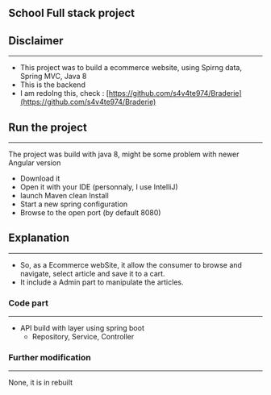 ## School Full stack project

## Disclaimer
***

- This project was to build a ecommerce website, using Spirng data, Spring MVC, Java 8
- This is the backend
- I am redoIng this, check : [https://github.com/s4v4te974/Braderie](https://github.com/s4v4te974/Braderie)

## Run the project
---

The project was build with java 8, might be some problem with newer Angular version

- Download it
- Open it with your IDE (personnaly, I use IntelliJ)
- launch Maven clean Install
- Start a new spring configuration 
- Browse to the open port (by default 8080)

## Explanation
***

- So, as a Ecommerce webSite, it allow the consumer to browse and navigate, select article and save it to a cart.
- It include a Admin part to manipulate the articles.

### Code part
***

- API build with layer using spring boot
  - Repository, Service, Controller

### Further modification
---

None, it is in rebuilt

